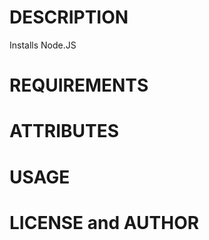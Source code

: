 DESCRIPTION
===========

Installs Node.JS

REQUIREMENTS
============


ATTRIBUTES
==========


USAGE
=====


LICENSE and AUTHOR
==================

